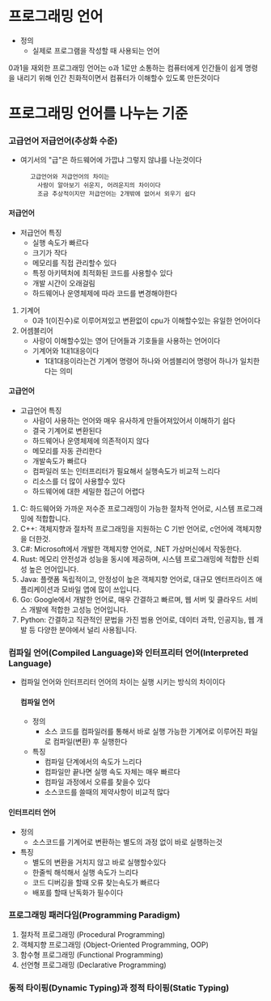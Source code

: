   # 프로그래밍 언어
  - 정의 
    - 실제로 프로그램을 작성할 때 사용되는 언어
  
  0과1을 재외한 프로그래밍 언어는 o과 1로만 소통하는 컴퓨터에게 인간들이 쉽게 명령을 내리기 위해 인간 친화적이면서 컴퓨터가 이해할수 있도록 만든것이다

# 프로그래밍 언어를 나누는 기준 

  ### 고급언어 저급언어(추상화 수준)  
  
  - 여기서의 "급"은 하드웨어에 가깝냐 그렇지 않냐를 나눈것이다
```
      고급언어와 저급언어의 차이는 
        사람이 알아보기 쉬운지, 어려운지의 차이이다 
        조금 추상적이지만 저급언어는 2개밖에 없어서 외우기 쉽다
```

  #### 저급언어

  - 저급언어 특징
    - 실행 속도가 빠르다
    - 크기가 작다
    - 메모리를 직접 관리할수 있다
    - 특정 아키텍처에 최적화된 코드를 사용할수 있다
    - 개발 시간이 오래걸림
    - 하드웨어나 운영체제에 따라 코드를 변경해야한다

  1. 기계어 
     - 0과 1(이진수)로 이루어져있고 변환없이 cpu가 이해할수있는 유일한 언어이다 
  2. 어셈블리어 
      - 사랑이 이해할수있는 영어 단어들과 기호들을 사용하는 언어이다
      - 기계어와 1대1대응이다
        - 1대1대응이라는건 기계어 명령어 하나와 어셈블리어 명령어 하나가 일치한다는 의미  

  #### 고급언어

  - 고급언어 특징
    -  사람이 사용하는 언어와 매우 유사하게 만들어져있어서 이해하기 쉽다
    -  결국 기계어로 변환된다
    -  하드웨어나 운영체제에 의존적이지 않다
    -  메모리를 자동 관리한다
    -  개발속도가 빠르다
    -  컴파일러 또는 인터프리터가 필요해서 실행속도가 비교적 느리다
    -  리소스를 더 많이 사용할수 있다
    -  하드웨어에 대한 세밀한 접근이 어렵다
   
  1. C: 하드웨어와 가까운 저수준 프로그래밍이 가능한 절차적 언어로, 시스템 프로그래밍에 적합합니다.
  2. C++: 객체지향과 절차적 프로그래밍을 지원하는 C 기반 언어로, c언어에 객체지향을 더한것.
  3. C#: Microsoft에서 개발한 객체지향 언어로, .NET 가상머신에서 작동한다.
  4. Rust: 메모리 안전성과 성능을 동시에 제공하며, 시스템 프로그래밍에 적합한 신뢰성 높은 언어입니다.
  5. Java: 플랫폼 독립적이고, 안정성이 높은 객체지향 언어로, 대규모 엔터프라이즈 애플리케이션과 모바일 앱에 많이 쓰입니다.
  6. Go: Google에서 개발한 언어로, 매우 간결하고 빠르며, 웹 서버 및 클라우드 서비스 개발에 적합한 고성능 언어입니다.
  7. Python: 간결하고 직관적인 문법을 가진 범용 언어로, 데이터 과학, 인공지능, 웹 개발 등 다양한 분야에서 널리 사용됩니다.

### 컴파일 언어(Compiled Language)와 인터프리터 언어(Interpreted Language)

 - 컴파일 언어와 인터프리터 언어의 차이는 실행 시키는 방식의 차이이다

   #### 컴파일 언어
   - 정의
     - 소스 코드를 컴파일러를 통해서 바로 실행 가능한 기계어로 이루어진 파일로 컴파일(변환) 후 실행한다
   - 특징
     - 컴파일 단계에서의 속도가 느리다
     - 컴파일만 끝나면 실행 속도 자체는 매우 빠르다
     - 컴파일 과정에서 오류를 찾을수 있다
     - 소스코드를 쓸때의 제약사항이 비교적 많다
  #### 인터프리터 언어
  - 정의
    - 소스코드를 기계어로 변환하는 별도의 과정 없이 바로 실행하는것
  - 특징
    - 별도의 변환을 거치지 않고 바로 실행할수있다
    - 한줄씩 해석해서 실행 속도가 느리다
    - 코드 디버깅을 할때 오류 찾는속도가 빠르다
    - 배포를 할때 난독화가 필수이다
   

### 프로그래밍 패러다임(Programming Paradigm)

1. 절차적 프로그래밍 (Procedural Programming)
2. 객체지향 프로그래밍 (Object-Oriented Programming, OOP)
3. 함수형 프로그래밍 (Functional Programming)
4. 선언형 프로그래밍 (Declarative Programming)


### 동적 타이핑(Dynamic Typing)과 정적 타이핑(Static Typing)
